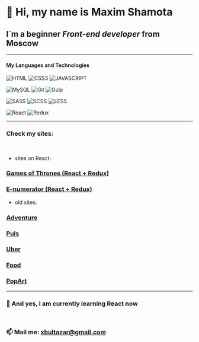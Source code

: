 #  🤝 Hi, my name is **Maxim Shamota**
## I`m a beginner *Front-end developer* from Moscow
***
#### My Languages and Technologies
![HTML](https://img.shields.io/badge/-HTML-090909?style=for-the-badge&logo=html5)
![CSS3](https://img.shields.io/badge/-CSS3-090909?style=for-the-badge&logo=CSS3)
![JAVASCRIPT](https://img.shields.io/badge/-JAVASCRIPT-090909?style=for-the-badge&logo=JAVASCRIPT)

![MySQL](https://img.shields.io/badge/-MySQL-090909?style=for-the-badge&logo=MySQL)
![Git](https://img.shields.io/badge/-Git-090909?style=for-the-badge&logo=Git)
![Gulp](https://img.shields.io/badge/-Gulp-090909?style=for-the-badge&logo=Gulp)

![SASS](https://img.shields.io/badge/-SASS-090909?style=for-the-badge&logo=SASS)
![SCSS](https://img.shields.io/badge/-SCSS-090909?style=for-the-badge&logo=SCSS)
![LESS](https://img.shields.io/badge/-LESS-090909?style=for-the-badge&logo=LESS)

![React](https://img.shields.io/badge/-React-090909?style=for-the-badge&logo=React)
![Redux](https://img.shields.io/badge/-Redux-090909?style=for-the-badge&logo=Redux)
* * * * *
### Check my sites: 
<br>

- sites on React:
### [Games of Thrones (React + Redux)](https://got.shamota.site) 
### [E-numerator (React + Redux)](https://enumerator.shamota.site/) 

- old sites:
### [Adventure](https://adventure.shamota.site/) 
### [Puls](https://puls.shamota.site/)
### [Uber](https://uber.shamota.site/)
### [Food](https://food.shamota.site/)
### [PopArt](https://popart.shamota.site/)
***
### 🌱 And yes, I am currently learning React now
<br>

### 📫 Mail me: xbultazar@gmail.com

<!--
**Maxim-Shamota/Maxim-Shamota** is a ✨ _special_ ✨ repository because its `README.md` (this file) appears on your GitHub profile.

Here are some ideas to get you started:

- 🔭 I’m currently working on ...
- 🌱 I’m currently learning ...
- 👯 I’m looking to collaborate on ...
- 🤔 I’m looking for help with ...
- 💬 Ask me about ...
- 📫 Mail me: ...
- 😄 Pronouns: ...
- ⚡ Fun fact: ...
- ### 🔭 I’am currently working on an implementation in React the social network
-->
